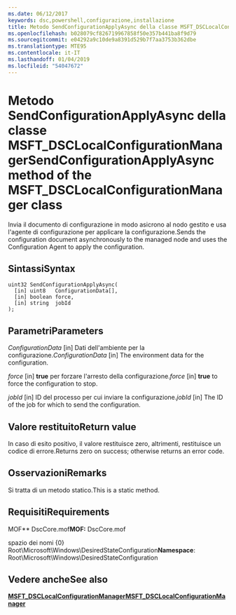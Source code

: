 ```yaml
---
ms.date: 06/12/2017
keywords: dsc,powershell,configurazione,installazione
title: Metodo SendConfigurationApplyAsync della classe MSFT_DSCLocalConfigurationManager
ms.openlocfilehash: b028079cf826719967858f50e357b441ba8f9d79
ms.sourcegitcommit: e04292a9c10de9a8391d529b7f7aa3753b362dbe
ms.translationtype: MTE95
ms.contentlocale: it-IT
ms.lasthandoff: 01/04/2019
ms.locfileid: "54047672"
---
```

# <a name="sendconfigurationapplyasync-method-of-the-msftdsclocalconfigurationmanager-class"></a><span data-ttu-id="78299-103">Metodo SendConfigurationApplyAsync della classe MSFT_DSCLocalConfigurationManager</span><span class="sxs-lookup"><span data-stu-id="78299-103">SendConfigurationApplyAsync method of the MSFT_DSCLocalConfigurationManager class</span></span>

<span data-ttu-id="78299-104">Invia il documento di configurazione in modo asicrono al nodo gestito e usa l'agente di configurazione per applicare la configurazione.</span><span class="sxs-lookup"><span data-stu-id="78299-104">Sends the configuration document asynchronously to the managed node and uses the Configuration Agent to apply the configuration.</span></span>

## <a name="syntax"></a><span data-ttu-id="78299-105">Sintassi</span><span class="sxs-lookup"><span data-stu-id="78299-105">Syntax</span></span>

```mof
uint32 SendConfigurationApplyAsync(
  [in] uint8   ConfigurationData[],
  [in] boolean force,
  [in] string  jobId
);
```

## <a name="parameters"></a><span data-ttu-id="78299-106">Parametri</span><span class="sxs-lookup"><span data-stu-id="78299-106">Parameters</span></span>

<span data-ttu-id="78299-107">*ConfigurationData* \[in\] Dati dell'ambiente per la configurazione.</span><span class="sxs-lookup"><span data-stu-id="78299-107">*ConfigurationData* \[in\] The environment data for the configuration.</span></span>

<span data-ttu-id="78299-108">*force* \[in\] **true** per forzare l'arresto della configurazione.</span><span class="sxs-lookup"><span data-stu-id="78299-108">*force* \[in\] **true** to force the configuration to stop.</span></span>

<span data-ttu-id="78299-109">*jobId* \[in\] ID del processo per cui inviare la configurazione.</span><span class="sxs-lookup"><span data-stu-id="78299-109">*jobId* \[in\] The ID of the job for which to send the configuration.</span></span>

## <a name="return-value"></a><span data-ttu-id="78299-110">Valore restituito</span><span class="sxs-lookup"><span data-stu-id="78299-110">Return value</span></span>

<span data-ttu-id="78299-111">In caso di esito positivo, il valore restituisce zero, altrimenti, restituisce un codice di errore.</span><span class="sxs-lookup"><span data-stu-id="78299-111">Returns zero on success; otherwise returns an error code.</span></span>

## <a name="remarks"></a><span data-ttu-id="78299-112">Osservazioni</span><span class="sxs-lookup"><span data-stu-id="78299-112">Remarks</span></span>

<span data-ttu-id="78299-113">Si tratta di un metodo statico.</span><span class="sxs-lookup"><span data-stu-id="78299-113">This is a static method.</span></span>

## <a name="requirements"></a><span data-ttu-id="78299-114">Requisiti</span><span class="sxs-lookup"><span data-stu-id="78299-114">Requirements</span></span>

<span data-ttu-id="78299-115">MOF\*\* DscCore.mof</span><span class="sxs-lookup"><span data-stu-id="78299-115">**MOF:** DscCore.mof</span></span>

<span data-ttu-id="78299-116">spazio dei nomi {0} Root\Microsoft\Windows\DesiredStateConfiguration</span><span class="sxs-lookup"><span data-stu-id="78299-116">**Namespace**: Root\Microsoft\Windows\DesiredStateConfiguration</span></span>

## <a name="see-also"></a><span data-ttu-id="78299-117">Vedere anche</span><span class="sxs-lookup"><span data-stu-id="78299-117">See also</span></span>

[<span data-ttu-id="78299-118">**MSFT_DSCLocalConfigurationManager**</span><span class="sxs-lookup"><span data-stu-id="78299-118">**MSFT_DSCLocalConfigurationManager**</span></span>](msft-dsclocalconfigurationmanager.md)